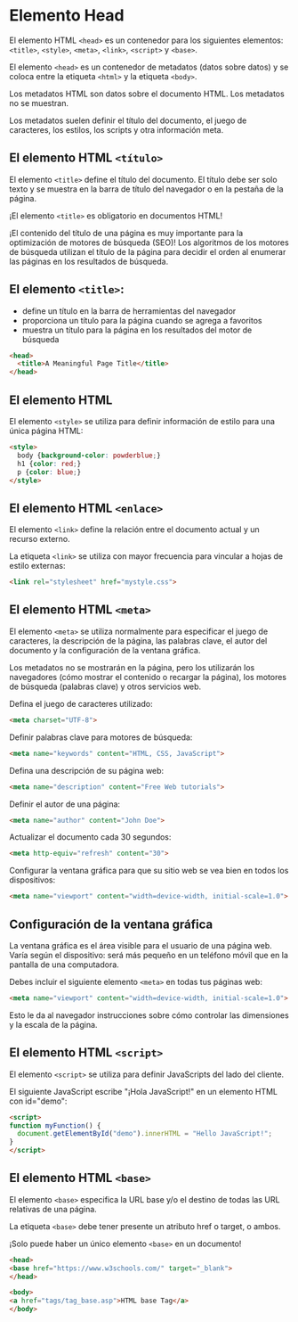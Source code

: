 # Elemento Head

El elemento HTML `<head>` es un contenedor para los siguientes elementos: `<title>`, `<style>`, `<meta>`, `<link>`, `<script>` y `<base>`.

El elemento `<head>` es un contenedor de metadatos (datos sobre datos) y se coloca entre la etiqueta `<html>` y la etiqueta `<body>`.

Los metadatos HTML son datos sobre el documento HTML. Los metadatos no se muestran.

Los metadatos suelen definir el título del documento, el juego de caracteres, los estilos, los scripts y otra información meta.

## El elemento HTML `<título>`
El elemento `<title>` define el título del documento. El título debe ser solo texto y se muestra en la barra de título del navegador o en la pestaña de la página.

¡El elemento `<title>` es obligatorio en documentos HTML!

¡El contenido del título de una página es muy importante para la optimización de motores de búsqueda (SEO)! Los algoritmos de los motores de búsqueda utilizan el título de la página para decidir el orden al enumerar las páginas en los resultados de búsqueda.

## El elemento `<title>`:

- define un título en la barra de herramientas del navegador
- proporciona un título para la página cuando se agrega a favoritos
- muestra un título para la página en los resultados del motor de búsqueda

```html
<head>
  <title>A Meaningful Page Title</title>
</head>
```
## El elemento HTML <estilo>
El elemento `<style>` se utiliza para definir información de estilo para una única página HTML:
```html
<style>
  body {background-color: powderblue;}
  h1 {color: red;}
  p {color: blue;}
</style>
```
## El elemento HTML `<enlace>`
El elemento `<link>` define la relación entre el documento actual y un recurso externo.

La etiqueta `<link>` se utiliza con mayor frecuencia para vincular a hojas de estilo externas:
```html
<link rel="stylesheet" href="mystyle.css">
```
## El elemento HTML `<meta>`
El elemento `<meta>` se utiliza normalmente para especificar el juego de caracteres, la descripción de la página, las palabras clave, el autor del documento y la configuración de la ventana gráfica.

Los metadatos no se mostrarán en la página, pero los utilizarán los navegadores (cómo mostrar el contenido o recargar la página), los motores de búsqueda (palabras clave) y otros servicios web.

Defina el juego de caracteres utilizado:
```html
<meta charset="UTF-8">
```
Definir palabras clave para motores de búsqueda:
```html
<meta name="keywords" content="HTML, CSS, JavaScript">
```
Defina una descripción de su página web:
```html
<meta name="description" content="Free Web tutorials">
```
Definir el autor de una página:
```html
<meta name="author" content="John Doe">
```
Actualizar el documento cada 30 segundos:
```html
<meta http-equiv="refresh" content="30">
```
Configurar la ventana gráfica para que su sitio web se vea bien en todos los dispositivos:
```html
<meta name="viewport" content="width=device-width, initial-scale=1.0">
```
## Configuración de la ventana gráfica
La ventana gráfica es el área visible para el usuario de una página web. Varía según el dispositivo: será más pequeño en un teléfono móvil que en la pantalla de una computadora.

Debes incluir el siguiente elemento `<meta>` en todas tus páginas web:
```html
<meta name="viewport" content="width=device-width, initial-scale=1.0">
```
Esto le da al navegador instrucciones sobre cómo controlar las dimensiones y la escala de la página.

## El elemento HTML `<script>`
El elemento `<script>` se utiliza para definir JavaScripts del lado del cliente.

El siguiente JavaScript escribe "¡Hola JavaScript!" en un elemento HTML con id="demo":
```html
<script>
function myFunction() {
  document.getElementById("demo").innerHTML = "Hello JavaScript!";
}
</script>
```
## El elemento HTML `<base>`
El elemento `<base>` especifica la URL base y/o el destino de todas las URL relativas de una página.

La etiqueta `<base>` debe tener presente un atributo href o target, o ambos.

¡Solo puede haber un único elemento `<base>` en un documento!
```html
<head>
<base href="https://www.w3schools.com/" target="_blank">
</head>

<body>
<a href="tags/tag_base.asp">HTML base Tag</a>
</body>
```
